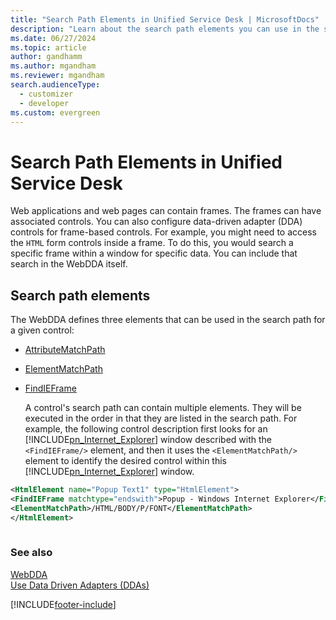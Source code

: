 ```yaml
---
title: "Search Path Elements in Unified Service Desk | MicrosoftDocs"
description: "Learn about the search path elements you can use in the search path of controls in Unified Service Desk."
ms.date: 06/27/2024
ms.topic: article
author: gandhamm
ms.author: mgandham
ms.reviewer: mgandham
search.audienceType: 
  - customizer
  - developer
ms.custom: evergreen
---
```

# Search Path Elements in Unified Service Desk
Web applications and web pages can contain frames. The frames can have associated controls. You can also configure data-driven adapter (DDA) controls for frame-based controls. For example, you might need to access the `HTML` form controls inside a frame. To do this, you would search a specific frame within a window for specific data. You can include that search in the WebDDA itself.  
  
## Search path elements  
 The WebDDA defines three elements that can be used in the search path for a given control:  
  
- [AttributeMatchPath](../unified-service-desk/attribute-match-path.md)  
  
- [ElementMatchPath](../unified-service-desk/element-match-path.md)  
  
- [FindIEFrame](../unified-service-desk/find-ie-frame.md)  
  
  A control's search path can contain multiple elements. They will be executed in the order in that they are listed in the search path. For example, the following control description first looks for an [!INCLUDE[pn_Internet_Explorer](../includes/pn-internet-explorer.md)] window described with the `<FindIEFrame/>` element, and then it uses the `<ElementMatchPath/>` element to identify the desired control within this [!INCLUDE[pn_Internet_Explorer](../includes/pn-internet-explorer.md)] window.  
  
```xml  
<HtmlElement name="Popup Text1" type="HtmlElement">  
<FindIEFrame matchtype="endswith">Popup - Windows Internet Explorer</FindIEFrame>  
<ElementMatchPath>/HTML/BODY/P/FONT</ElementMatchPath>  
</HtmlElement>  
  
```  
  
### See also  
 [WebDDA](../unified-service-desk/web-dda.md)   
 [Use Data Driven Adapters (DDAs)](../unified-service-desk/use-data-driven-adapters-ddas.md)


[!INCLUDE[footer-include](../includes/footer-banner.md)]
